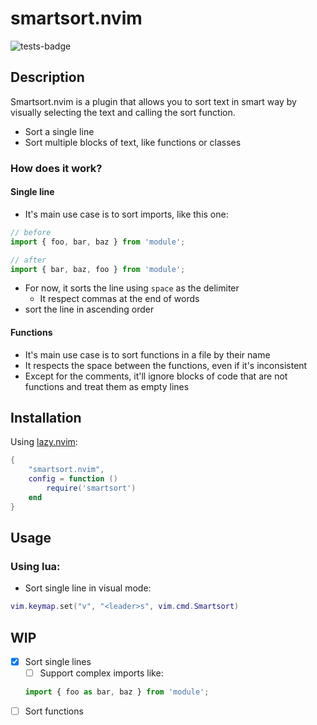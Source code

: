 # smartsort.nvim

![tests-badge](https://github.com/JavierPoduje/smartsort.nvim/actions/workflows/ci.yml/badge.svg)

## Description

Smartsort.nvim is a plugin that allows you to sort text in smart way by visually selecting the text and calling the sort function.

- Sort a single line
- Sort multiple blocks of text, like functions or classes

### How does it work?

#### Single line

- It's main use case is to sort imports, like this one:
```javascript
// before
import { foo, bar, baz } from 'module';

// after
import { bar, baz, foo } from 'module';
```
- For now, it sorts the line using `space` as the delimiter
    - It respect commas at the end of words
- sort the line in ascending order

#### Functions

- It's main use case is to sort functions in a file by their name
- It respects the space between the functions, even if it's inconsistent
- Except for the comments, it'll ignore blocks of code that are not functions and treat them as empty lines

## Installation

Using [lazy.nvim](https://github.com/folke/lazy.nvim):

```lua
{
    "smartsort.nvim",
    config = function ()
        require('smartsort')
    end
}
```

## Usage

### Using lua:

- Sort single line in visual mode:
```lua
vim.keymap.set("v", "<leader>s", vim.cmd.Smartsort)
```

## WIP

- [x] Sort single lines
    - [ ] Support complex imports like:
    ```js
    import { foo as bar, baz } from 'module';
    ```
- [ ] Sort functions
